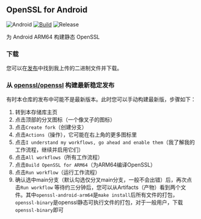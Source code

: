 ## OpenSSL for Android

![Android](https://img.shields.io/badge/Android-3DDC84?style=flat&logo=android&logoColor=white)
[![Build](https://github.com/Webpage-gh/OpenSSL_for_Android/actions/workflows/build.yml/badge.svg?branch=main)](https://github.com/Webpage-gh/OpenSSL_for_Android/actions/workflows/build.yml)
![Release](https://img.shields.io/github/release/Webpage-gh/OpenSSL_for_Android)

为 Android ARM64 构建静态 OpenSSL

### 下载

您可以在[发布](https://github.com/Webpage-gh/OpenSSL_for_Android)中找到我上传的二进制文件并下载。

### 从 [openssl/openssl](https://github.com/openssl/openssl) 构建最新稳定发布

有时本仓库的发布中可能不是最新版本。此时您可以手动构建最新版，步骤如下：
1. 转到本存储库主页
2. 点击顶部的分叉图标（一个像叉子的图标）
3. 点击`Create fork`（创建分支）
4. 点击`Actions`（操作），它可能在右上角的更多图标里
5. 点击`I understand my workflows, go ahead and enable them`（我了解我的工作流程，继续并启用它们）
6. 点击`All workflows`（所有工作流程）
7. 点击`Build OpenSSL for ARM64`（为ARM64编译OpenSSL）
8. 点击`Run workflow`（运行工作流程）
9. 确认选中main分支（默认勾选仅分叉main分支，一般不会出错）后，再次点击`Run workflow`
等待约三分钟后，您可以从Artifacts（产物）看到两个文件。其中`openssl-android-arm64`是`make install`后所有文件的打包，`openssl-binary`是openssl静态可执行文件的打包，对于一般用户，下载`openssl-binary`即可
